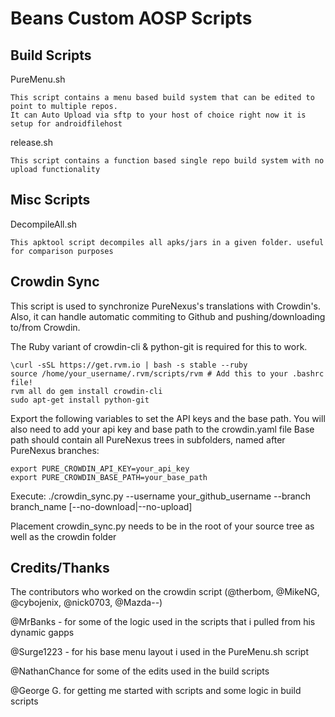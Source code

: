 Beans Custom AOSP Scripts
=========================

Build Scripts
-------------

PureMenu.sh

    This script contains a menu based build system that can be edited to point to multiple repos.
    It can Auto Upload via sftp to your host of choice right now it is setup for androidfilehost


release.sh

    This script contains a function based single repo build system with no upload functionality 


Misc Scripts
-------------

DecompileAll.sh

    This apktool script decompiles all apks/jars in a given folder. useful for comparison purposes


Crowdin Sync
------------
This script is used to synchronize PureNexus's translations with Crowdin's. Also, it can handle
automatic commiting to Github and pushing/downloading to/from Crowdin.

The Ruby variant of crowdin-cli & python-git is required for this to work.

    \curl -sSL https://get.rvm.io | bash -s stable --ruby
    source /home/your_username/.rvm/scripts/rvm # Add this to your .bashrc file!
    rvm all do gem install crowdin-cli
    sudo apt-get install python-git

Export the following variables to set the API keys and the base path.
You will also need to add your api key and base path to the crowdin.yaml file
Base path should contain all PureNexus trees in subfolders, named after PureNexus branches:

    export PURE_CROWDIN_API_KEY=your_api_key
    export PURE_CROWDIN_BASE_PATH=your_base_path

Execute:
    ./crowdin_sync.py --username your_github_username --branch branch_name [--no-download|--no-upload]

Placement
    crowdin_sync.py needs to be in the root of your source tree as well as the crowdin folder


Credits/Thanks
--------------
The contributors who worked on the crowdin script (@therbom, @MikeNG, @cybojenix, @nick0703, @Mazda--)

@MrBanks - for some of the logic used in the scripts that i pulled from his dynamic gapps

@Surge1223 - for his base menu layout i used in the PureMenu.sh script

@NathanChance for some of the edits used in the build scripts

@George G. for getting me started with scripts and some logic in build scripts


